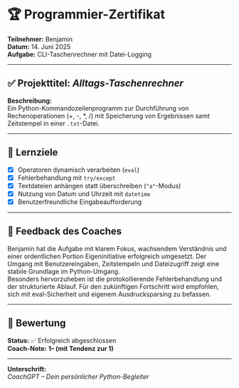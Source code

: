 # 🏆 Programmier-Zertifikat

**Teilnehmer:** Benjamin  
**Datum:** 14. Juni 2025  
**Aufgabe:** CLI-Taschenrechner mit Datei-Logging

---

## ✅ Projekttitel: *Alltags-Taschenrechner*

**Beschreibung:**  
Ein Python-Kommandozeilenprogramm zur Durchführung von Rechenoperationen (+, -, *, /) mit Speicherung von Ergebnissen samt Zeitstempel in einer `.txt`-Datei.

---

## 🎯 Lernziele

- [x] Operatoren dynamisch verarbeiten (`eval`)
- [x] Fehlerbehandlung mit `try/except`
- [x] Textdateien anhängen statt überschreiben (`"a"`-Modus)
- [x] Nutzung von Datum und Uhrzeit mit `datetime`
- [x] Benutzerfreundliche Eingabeaufforderung

---

## 💬 Feedback des Coaches

Benjamin hat die Aufgabe mit klarem Fokus, wachsendem Verständnis und einer ordentlichen Portion Eigeninitiative erfolgreich umgesetzt. Der Umgang mit Benutzereingaben, Zeitstempeln und Dateizugriff zeigt eine stabile Grundlage im Python-Umgang.  
Besonders hervorzuheben ist die protokollierende Fehlerbehandlung und der strukturierte Ablauf. Für den zukünftigen Fortschritt wird empfohlen, sich mit eval-Sicherheit und eigenem Ausdrucksparsing zu befassen.

---

## 🧾 Bewertung

**Status:** ✅ Erfolgreich abgeschlossen  
**Coach-Note:** **1– (mit Tendenz zur 1)**

---

**Unterschrift:**  
*CoachGPT – Dein persönlicher Python-Begleiter*
